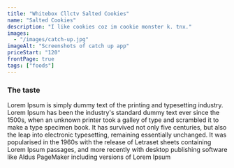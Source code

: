 ```yaml
---
title: "Whitebox Cllctv Salted Cookies"
name: "Salted Cookies"
description: "I like cookies coz im cookie monster k. tnx."
images: 
  - "/images/catch-up.jpg"
imageAlt: "Screenshots of catch up app"
priceStart: "120"
frontPage: true
tags: ["foods"]
---
```


### The taste

Lorem Ipsum is simply dummy text of the printing and typesetting industry. Lorem Ipsum has been the industry's standard dummy text ever since the 1500s, when an unknown printer took a galley of type and scrambled it to make a type specimen book. It has survived not only five centuries, but also the leap into electronic typesetting, remaining essentially unchanged. It was popularised in the 1960s with the release of Letraset sheets containing Lorem Ipsum passages, and more recently with desktop publishing software like Aldus PageMaker including versions of Lorem Ipsum